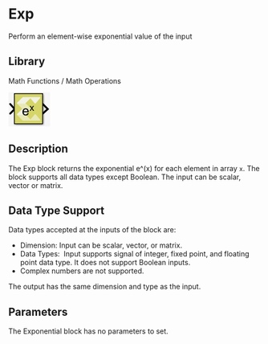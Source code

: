 # Exp

Perform an element-wise exponential value of the input

## Library

Math Functions / Math Operations

![](./Images/fsn1532106955932.png)

## Description

The Exp block returns the exponential e^(x) for each element in
array `x`. The block supports all data types except Boolean. The input
can be scalar, vector or matrix.

## Data Type Support

Data types accepted at the inputs of the block are:

- Dimension: Input can be scalar, vector, or matrix.
- Data Types:  Input supports signal of integer, fixed point, and
  floating point data type. It does not support Boolean inputs.
- Complex numbers are not supported.

The output has the same dimension and type as the input.

## Parameters

The Exponential block has no parameters to set.
